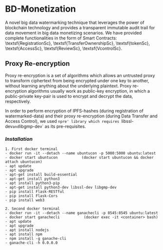 # **BD-Monetization**
 
A novel big data watermarking technique that leverages the power of blockchain technology and provides a transparent immutable audit trail for
data movement in big data monetizing scenarios. We have provided complete functionalities in the form of Smart Contracts: \textsf{RegistrationSc}, \textsf{TransferOwnershipSc},
\textsf{tokenSc}, \textsf{AccessSc}, \textsf{ReviewSc}, \textsf{VcontrolSc}.

## Proxy Re-encryption

Proxy re-encryption is a set of algorithms which allows an untrusted proxy to transform ciphertext from being encrypted under one key to another, without learning anything about the underlying plaintext. Proxy re-encryption algorithms usually work as public-key encryption, in which a public-private key-pair is used to encrypt and decrypt the data, respectively.

In order to perform encryption of IPFS-hashes (during registration of watermarked-data) and their proxy re-encryption (during Data Transfer and Access Control), we used `npre' library which requires `libssl-dev` and `libgmp-dev` as its pre-requisites.

### ***Installation***


```
1. First docker terminal
- docker run -it --detach --name ubuntucon -p 5000:5000 ubuntu:latest
- docker start ubuntucon           (docker start ubuntucon && docker attach ubuntucon)
- apt update
- apt upgrade
- apt-get install build-essential
- apt-get install python3
- apt install python3-pip
- apt-get install python3-dev libssl-dev libgmp-dev
- pip install Flask-RESTful
- pip install Flask-Cors
- pip install web3
```
```
2. Second docker terminal
- docker run -it --detach --name ganachecli -p 8545:8545 ubuntu:latest
- docker start ganachecli           (docker exec -it <container> bash)
- apt update
- apt upgrade
- apt install nodejs
- apt install npm
- npm install -g ganache-cli
- ganache-cli -h 0.0.0.0
```
